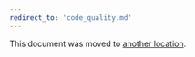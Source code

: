 ```yaml
---
redirect_to: 'code_quality.md'
---
```


This document was moved to [another location](code_quality.md).

<!-- This redirect file can be deleted February 1, 2021, or later. -->
<!-- Before deletion, see: https://docs.gitlab.com/ee/development/documentation/#move-or-rename-a-page -->
